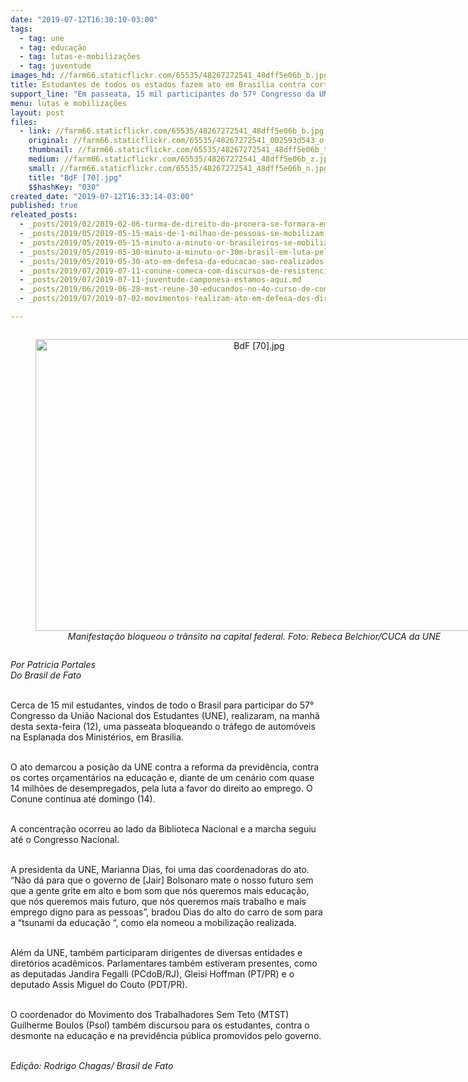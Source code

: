 ```yaml
---
date: "2019-07-12T16:30:10-03:00"
tags:
  - tag: une
  - tag: educação
  - tag: lutas-e-mobilizações
  - tag: juventude
images_hd: //farm66.staticflickr.com/65535/48267272541_48dff5e06b_b.jpg
title: Estudantes de todos os estados fazem ato em Brasília contra cortes de direitos
support_line: "Em passeata, 15 mil participantes do 57º Congresso da UNE promovem “tsunami da educação” na Esplanada dos Ministérios"
menu: lutas e mobilizações
layout: post
files:
  - link: //farm66.staticflickr.com/65535/48267272541_48dff5e06b_b.jpg
    original: //farm66.staticflickr.com/65535/48267272541_002593d543_o.jpg
    thumbnail: //farm66.staticflickr.com/65535/48267272541_48dff5e06b_t.jpg
    medium: //farm66.staticflickr.com/65535/48267272541_48dff5e06b_z.jpg
    small: //farm66.staticflickr.com/65535/48267272541_48dff5e06b_n.jpg
    title: "BdF [70].jpg"
    $$hashKey: "030"
created_date: "2019-07-12T16:33:14-03:00"
published: true
releated_posts:
  - _posts/2019/02/2019-02-06-turma-de-direito-do-pronera-se-formara-em-2019.md
  - _posts/2019/05/2019-05-15-mais-de-1-milhao-de-pessoas-se-mobilizam-pela-educacao-em-todo-pais.md
  - _posts/2019/05/2019-05-15-minuto-a-minuto-or-brasileiros-se-mobilizam-contra-os-cortes-na-educacao-publica.md
  - _posts/2019/05/2019-05-30-minuto-a-minuto-or-30m-brasil-em-luta-pela-educacao-e-contra-a-reforma-da-previdencia.md
  - _posts/2019/05/2019-05-30-ato-em-defesa-da-educacao-sao-realizados-em-todo-pais-nesta-quinta-feira.md
  - _posts/2019/07/2019-07-11-conune-comeca-com-discursos-de-resistencia-aos-cortes-do-governo.md
  - _posts/2019/07/2019-07-11-juventude-camponesa-estamos-aqui.md
  - _posts/2019/06/2019-06-28-mst-reune-30-educandos-no-4o-curso-de-comunicacao-no-parana.md
  - _posts/2019/07/2019-07-02-movimentos-realizam-ato-em-defesa-dos-direitos-e-da-educacao-em-sp.md

---
```

<div style="text-align:center">
<figure class="image" style="display:inline-block"><img alt="BdF [70].jpg" height="467" src="//farm66.staticflickr.com/65535/48267272541_48dff5e06b_b.jpg" width="700" />
<figcaption><em>Manifesta&ccedil;&atilde;o bloqueou o tr&acirc;nsito na capital federal. Foto: Rebeca Belchior/CUCA da UNE</em></figcaption>
</figure>
</div>

<p><em>Por Patricia Portales<br />
Do Brasil de Fato</em><br />
&nbsp;</p>

<p>Cerca de 15 mil estudantes, vindos de todo o Brasil para participar do 57&deg; Congresso da Uni&atilde;o Nacional dos Estudantes (UNE), realizaram, na manh&atilde; desta sexta-feira (12), uma passeata bloqueando o tr&aacute;fego de autom&oacute;veis na Esplanada dos Minist&eacute;rios, em Bras&iacute;lia.<br />
&nbsp;</p>

<p>O ato demarcou a posi&ccedil;&atilde;o da UNE contra a reforma da previd&ecirc;ncia, contra os cortes or&ccedil;ament&aacute;rios na educa&ccedil;&atilde;o e, diante de um cen&aacute;rio com quase 14 milh&otilde;es de desempregados, pela luta a favor do direito ao emprego. O Conune continua at&eacute; domingo (14).<br />
&nbsp;</p>

<p>A concentra&ccedil;&atilde;o ocorreu ao lado da Biblioteca Nacional e a marcha seguiu at&eacute; o Congresso Nacional.<br />
&nbsp;</p>

<p>A presidenta da UNE, Marianna Dias, foi uma das coordenadoras do ato. &ldquo;N&atilde;o d&aacute; para que o governo de [Jair] Bolsonaro mate o nosso futuro sem que a gente grite em alto e bom som que n&oacute;s queremos mais educa&ccedil;&atilde;o, que n&oacute;s queremos mais futuro, que n&oacute;s queremos mais trabalho e mais emprego digno para as pessoas&rdquo;, bradou Dias do alto do carro de som para a &ldquo;tsunami da educa&ccedil;&atilde;o &ldquo;, como ela nomeou a mobiliza&ccedil;&atilde;o realizada.<br />
&nbsp;</p>

<p>Al&eacute;m da UNE, tamb&eacute;m participaram dirigentes de diversas entidades e diret&oacute;rios acad&ecirc;micos. Parlamentares tamb&eacute;m estiveram presentes, como as deputadas Jandira Fegalli (PCdoB/RJ), Gleisi Hoffman (PT/PR) e o deputado Assis Miguel do Couto (PDT/PR).<br />
&nbsp;</p>

<p>O coordenador do Movimento dos Trabalhadores Sem Teto (MTST) Guilherme Boulos (Psol) tamb&eacute;m discursou para os estudantes, contra o desmonte na educa&ccedil;&atilde;o e na previd&ecirc;ncia p&uacute;blica promovidos pelo governo.<br />
&nbsp;</p>

<p><em>Edi&ccedil;&atilde;o: Rodrigo Chagas/ Brasil de Fato</em></p>
